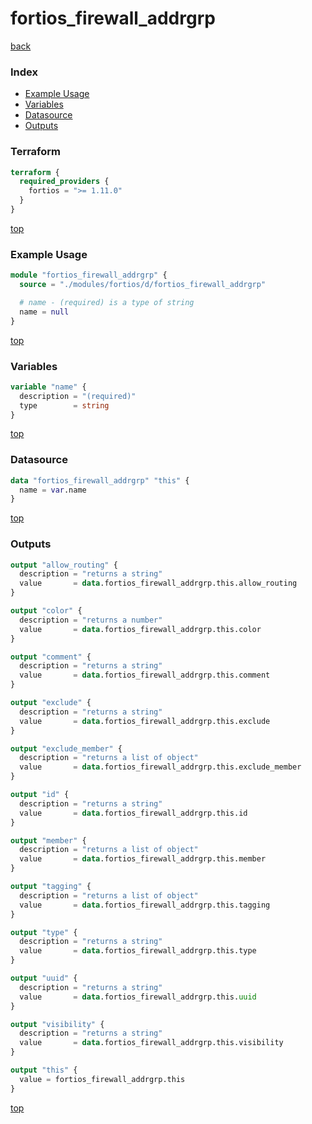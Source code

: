 # fortios_firewall_addrgrp

[back](../fortios.md)

### Index

- [Example Usage](#example-usage)
- [Variables](#variables)
- [Datasource](#datasource)
- [Outputs](#outputs)

### Terraform

```terraform
terraform {
  required_providers {
    fortios = ">= 1.11.0"
  }
}
```

[top](#index)

### Example Usage

```terraform
module "fortios_firewall_addrgrp" {
  source = "./modules/fortios/d/fortios_firewall_addrgrp"

  # name - (required) is a type of string
  name = null
}
```

[top](#index)

### Variables

```terraform
variable "name" {
  description = "(required)"
  type        = string
}
```

[top](#index)

### Datasource

```terraform
data "fortios_firewall_addrgrp" "this" {
  name = var.name
}
```

[top](#index)

### Outputs

```terraform
output "allow_routing" {
  description = "returns a string"
  value       = data.fortios_firewall_addrgrp.this.allow_routing
}

output "color" {
  description = "returns a number"
  value       = data.fortios_firewall_addrgrp.this.color
}

output "comment" {
  description = "returns a string"
  value       = data.fortios_firewall_addrgrp.this.comment
}

output "exclude" {
  description = "returns a string"
  value       = data.fortios_firewall_addrgrp.this.exclude
}

output "exclude_member" {
  description = "returns a list of object"
  value       = data.fortios_firewall_addrgrp.this.exclude_member
}

output "id" {
  description = "returns a string"
  value       = data.fortios_firewall_addrgrp.this.id
}

output "member" {
  description = "returns a list of object"
  value       = data.fortios_firewall_addrgrp.this.member
}

output "tagging" {
  description = "returns a list of object"
  value       = data.fortios_firewall_addrgrp.this.tagging
}

output "type" {
  description = "returns a string"
  value       = data.fortios_firewall_addrgrp.this.type
}

output "uuid" {
  description = "returns a string"
  value       = data.fortios_firewall_addrgrp.this.uuid
}

output "visibility" {
  description = "returns a string"
  value       = data.fortios_firewall_addrgrp.this.visibility
}

output "this" {
  value = fortios_firewall_addrgrp.this
}
```

[top](#index)